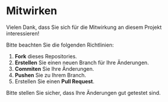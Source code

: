 # Mitwirken

Vielen Dank, dass Sie sich für die Mitwirkung an diesem Projekt interessieren!

Bitte beachten Sie die folgenden Richtlinien:

1. **Fork** dieses Repositories.
2. **Erstellen** Sie einen neuen Branch für Ihre Änderungen.
3. **Commiten** Sie Ihre Änderungen.
4. **Pushen** Sie zu Ihrem Branch.
5. Erstellen Sie einen **Pull Request**.

Bitte stellen Sie sicher, dass Ihre Änderungen gut getestet sind.